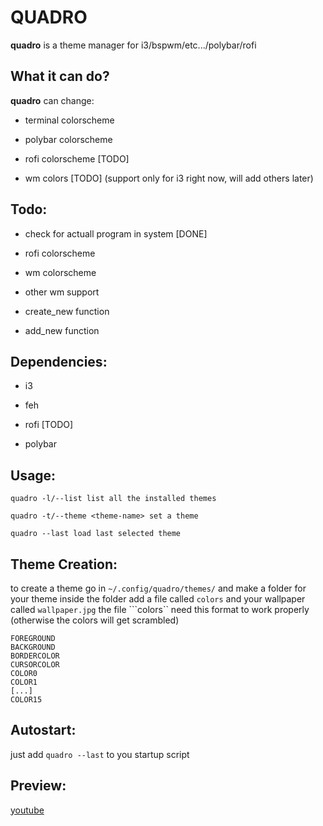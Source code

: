 # QUADRO

**quadro** is a theme manager for i3/bspwm/etc.../polybar/rofi

## What it can do?
**quadro** can change:
- terminal colorscheme

- polybar colorscheme

- rofi colorscheme [TODO]

- wm colors [TODO] (support only for i3 right now, will add others later)

## Todo:
- check for actuall program in system [DONE]

- rofi colorscheme

- wm colorscheme

- other wm support

- create_new function

- add_new function

## Dependencies:
- i3

- feh

- rofi [TODO]

- polybar

## Usage:
```quadro -l/--list list all the installed themes```

```quadro -t/--theme <theme-name> set a theme```

```quadro --last load last selected theme```


## Theme Creation:
to create a theme go in ```~/.config/quadro/themes/``` and make a folder for your theme
inside the folder add a file called ```colors``` and your wallpaper called ```wallpaper.jpg```
the file ```colors`` need this format to work properly (otherwise the colors will get scrambled)

```
FOREGROUND
BACKGROUND
BORDERCOLOR
CURSORCOLOR
COLOR0
COLOR1
[...]
COLOR15
```

## Autostart:
just add ```quadro --last``` to you startup script

## Preview:
[youtube](https://www.youtube.com/watch?v=sVwUd4f1DnY)
